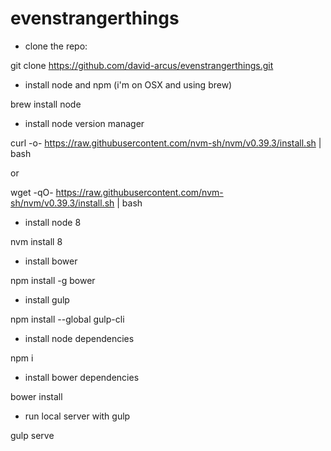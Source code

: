 # evenstrangerthings

- clone the repo:

git clone https://github.com/david-arcus/evenstrangerthings.git

- install node and npm (i'm on OSX and using brew)

brew install node

- install node version manager

curl -o- https://raw.githubusercontent.com/nvm-sh/nvm/v0.39.3/install.sh | bash

or 

wget -qO- https://raw.githubusercontent.com/nvm-sh/nvm/v0.39.3/install.sh | bash

- install node 8

nvm install 8

- install bower

npm install -g bower

- install gulp 

npm install --global gulp-cli

- install node dependencies

npm i

- install bower dependencies

bower install

- run local server with gulp

gulp serve

